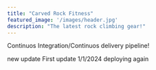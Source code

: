 ```yaml
---
title: "Carved Rock Fitness"
featured_image: '/images/header.jpg'
description: "The latest rock climbing gear!"
---
```

Continuos Integration/Continuos delivery pipeline!

new update 
First update 1/1/2024
deploying again